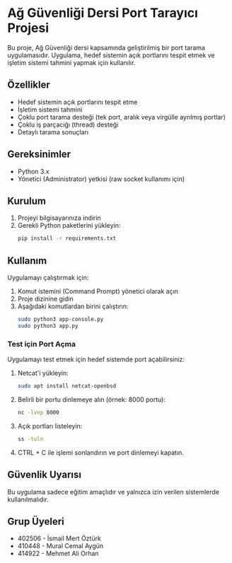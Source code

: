 # Ağ Güvenliği Dersi Port Tarayıcı Projesi

Bu proje, Ağ Güvenliği dersi kapsamında geliştirilmiş bir port tarama uygulamasıdır. Uygulama, hedef sistemin açık portlarını tespit etmek ve işletim sistemi tahmini yapmak için kullanılır.

## Özellikler

- Hedef sistemin açık portlarını tespit etme
- İşletim sistemi tahmini
- Çoklu port tarama desteği (tek port, aralık veya virgülle ayrılmış portlar)
- Çoklu iş parçacığı (thread) desteği
- Detaylı tarama sonuçları

## Gereksinimler

- Python 3.x
- Yönetici (Administrator) yetkisi (raw socket kullanımı için)

## Kurulum

1. Projeyi bilgisayarınıza indirin
2. Gerekli Python paketlerini yükleyin:
   ```bash
   pip install -r requirements.txt
   ```

## Kullanım

Uygulamayı çalıştırmak için:

1. Komut istemini (Command Prompt) yönetici olarak açın
2. Proje dizinine gidin
3. Aşağıdaki komutlardan birini çalıştırın:
   ```bash
   sudo python3 app-console.py
   sudo python3 app.py
   ```

### Test için Port Açma

Uygulamayı test etmek için hedef sistemde port açabilirsiniz:

1. Netcat'i yükleyin:
   ```bash
   sudo apt install netcat-openbsd
   ```

2. Belirli bir portu dinlemeye alın (örnek: 8000 portu):
   ```bash
   nc -lvnp 8000
   ```

3. Açık portları listeleyin:
   ```bash
   ss -tuln
   ```

4. CTRL + C ile işlemi sonlandırın ve port dinlemeyi kapatın.

## Güvenlik Uyarısı

Bu uygulama sadece eğitim amaçlıdır ve yalnızca izin verilen sistemlerde kullanılmalıdır.

## Grup Üyeleri

* 402506 - İsmail Mert Öztürk
* 410448 - Mural Cemal Aygün
* 414922 - Mehmet Ali Orhan